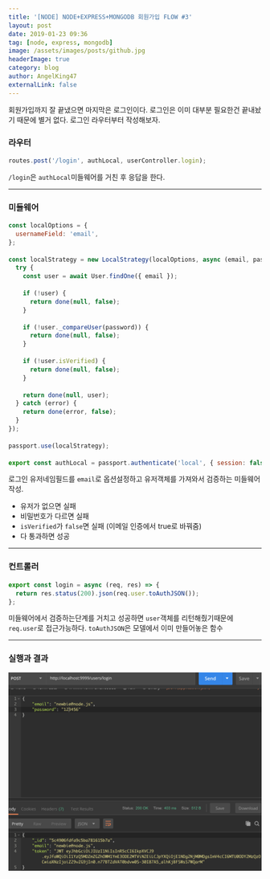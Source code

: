 ```yaml
---
title: '[NODE] NODE+EXPRESS+MONGODB 회원가입 FLOW #3'
layout: post
date: 2019-01-23 09:36
tag: [node, express, mongodb]
image: /assets/images/posts/github.jpg
headerImage: true
category: blog
author: AngelKing47
externalLink: false
---
```


회원가입까지 잘 끝냈으면 마지막은 로그인이다. 로그인은 이미 대부분 필요한건 끝내놨기 때문에 별거 없다. 로그인 라우터부터 작성해보자.

### 라우터

```javascript
routes.post('/login', authLocal, userController.login);
```

`/login`은 `authLocal`미들웨어를 거친 후 응답을 한다.

---

### 미들웨어

```javascript
const localOptions = {
  usernameField: 'email',
};

const localStrategy = new LocalStrategy(localOptions, async (email, password, done) => {
  try {
    const user = await User.findOne({ email });

    if (!user) {
      return done(null, false);
    }

    if (!user._compareUser(password)) {
      return done(null, false);
    }

    if (!user.isVerified) {
      return done(null, false);
    }

    return done(null, user);
  } catch (error) {
    return done(error, false);
  }
});

passport.use(localStrategy);

export const authLocal = passport.authenticate('local', { session: false });
```

로그인 유저네임필드를 `email`로 옵션설정하고 유저객체를 가져와서 검증하는 미들웨어작성.

- 유저가 없으면 실패
- 비밀번호가 다르면 실패
- `isVerified`가 `false`면 실패 (이메일 인증에서 true로 바꿔줌)
- 다 통과하면 성공

---

### 컨트롤러

```javascript
export const login = async (req, res) => {
  return res.status(200).json(req.user.toAuthJSON());
};
```

미들웨어에서 검증하는단계를 거치고 성공하면 `user`객체를 리턴해줬기때문에 `req.user`로 접근가능하다. `toAuthJSON`은 모델에서 이미 만들어놓은 함수

---

### 실행과 결과

![result1](../assets/images/posts/190128/results1.png)
